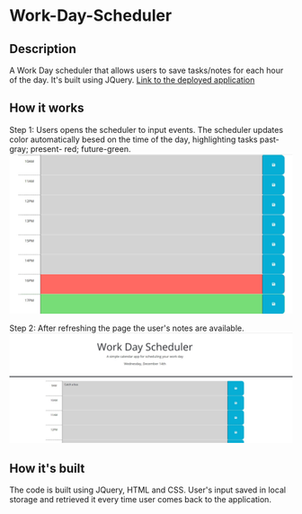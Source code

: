 # Work-Day-Scheduler

## Description
A Work Day scheduler that allows users to save tasks/notes for each hour of the day. It's built using JQuery.
[Link to the deployed application](https://valfin96.github.io/Work-Day-Scheduler/)

## How it works
Step 1: Users opens the scheduler to input events. The scheduler updates color automatically besed on the time of the day, highlighting tasks past-gray; present- red; future-green.
![Screenshot](./assets/images/Screenshot%201.jpg)

Step 2: After refreshing the page the user's notes are available.
![Screenshot](./assets/images/Screenshot%202.jpg)

## How it's built
The code is built using JQuery, HTML and CSS. User's input saved in local storage and retrieved it every time user comes back to the application.